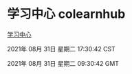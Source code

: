 # 学习中心 colearnhub
[学习中心](http://111.175.123.163:56308/colearnhub/)

2021年 08月 31日 星期二 17:30:42 CST

2021年 08月 31日 星期二 09:30:42 GMT
